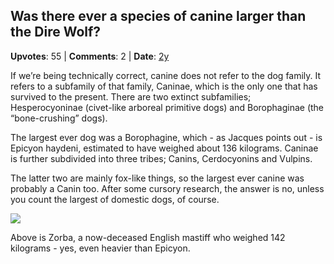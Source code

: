 ## Was there ever a species of canine larger than the Dire Wolf?
    
**Upvotes**: 55 | **Comments**: 2 | **Date**: [2y](https://www.quora.com/Was-there-ever-a-species-of-canine-larger-than-the-Dire-Wolf/answer/Gary-Meaney)

If we’re being technically correct, canine does not refer to the dog family. It refers to a subfamily of that family, Caninae, which is the only one that has survived to the present. There are two extinct subfamilies; Hesperocyoninae (civet-like arboreal primitive dogs) and Borophaginae (the “bone-crushing” dogs).

The largest ever dog was a Borophagine, which - as Jacques points out - is Epicyon haydeni, estimated to have weighed about 136 kilograms. Caninae is further subdivided into three tribes; Canins, Cerdocyonins and Vulpins.

The latter two are mainly fox-like things, so the largest ever canine was probably a Canin too. After some cursory research, the answer is no, unless you count the largest of domestic dogs, of course.

![](https://qph.fs.quoracdn.net/main-qimg-43c6d4484de5179555ed6172bc540ad1-lq)

Above is Zorba, a now-deceased English mastiff who weighed 142 kilograms - yes, even heavier than Epicyon.

